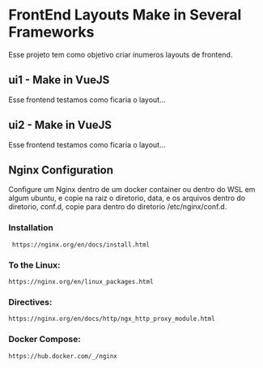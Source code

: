 # FrontEnd Layouts Make in Several Frameworks
Esse projeto tem como objetivo criar inumeros layouts de frontend.

## ui1 - Make in VueJS
Esse frontend testamos como ficaria o layout...

## ui2 - Make in VueJS
Esse frontend testamos como ficaria o layout...

## Nginx Configuration
Configure um Nginx dentro de um docker container ou dentro do WSL em algum ubuntu, e copie na raiz o diretorio, data, e os arquivos dentro do diretorio, conf.d, copie para dentro do diretorio /etc/nginx/conf.d.

### Installation

     https://nginx.org/en/docs/install.html

### To the Linux:

    https://nginx.org/en/linux_packages.html

### Directives:

    https://nginx.org/en/docs/http/ngx_http_proxy_module.html

### Docker Compose:

    https://hub.docker.com/_/nginx
